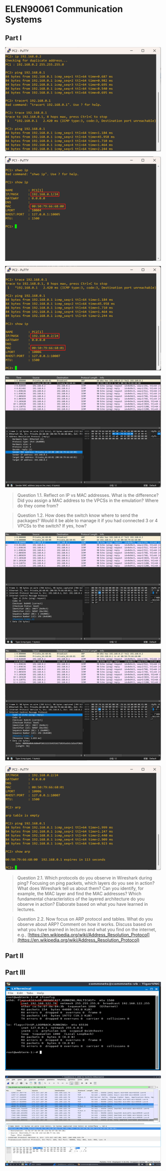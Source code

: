 # ELEN90061 Communication Systems

## Part I

![PC2](image.png)

![PC1_ip](image-2.png)

![PC2_ip](image-3.png)

![wireshark1](image-1.png)

> Question 1.1. Reflect on IP vs MAC addresses. What is the difference? Did you assign a MAC address to the VPCSs in the emulation? Where do they come from?



> Question 1.2. How does the switch know where to send the packages? Would it be able to manage it if you had connected 3 or 4 VPCSs to the switch? If yes, how?



![ping](image-4.png)

![pong](image-5.png)

![arp_table](image-6.png)

> Question 2.1. Which protocols do you observe in Wireshark during ping? Focusing on ping packets, which layers do you see in action? What does Wireshark tell us about them? Can you identify, for example, the MAC layer and find the MAC addresses? Which fundamental characteristics of the layered architecture do you observe in action? Elaborate based on what you have learned in lectures.



> Question 2.2. Now focus on ARP protocol and tables. What do you observe about ARP? Comment on how it works. Discuss based on what you have learned in lectures and what you find on the internet, e.g., [https://en.wikipedia.org/wiki/Address_Resolution_Protocol](https://en.wikipedia.org/wiki/Address_Resolution_Protocol)




## Part II



## Part III

![ip](image-7.png)

![tcp](image-8.png)